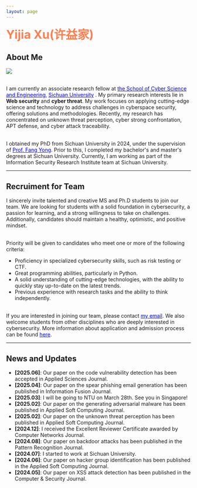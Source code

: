 ```yaml
---
layout: page
---
```


**<font size=6 color=Coral>Yijia Xu(许益家)</font>**

## About Me

<img src="https://scu-yijiaxu.github.io/images/xuyijia-1.png" class="floatpic">

<br>I am currently an associate research fellow at [<font color=Blue>the School of Cyber Science and Engineering</font>](https://ccs.scu.edu.cn/), [<font color=Blue>Sichuan University</font>](https://www.scu.edu.cn/) . My primary research interests lie in **Web security** and **cyber threat**. My work focuses on applying cutting-edge science and technology to address challenges in cyberspace security, offering solutions and methodologies. Recently, my research has concentrated on unknown threat perception, cyber strong confrontation, APT defense, and cyber attack traceability.

<br>I obtained my PhD from Sichuan University in 2024, under the supervision of [<font color=Blue>Prof. Fang Yong</font>](https://ccs.scu.edu.cn/info/1052/2597.htm). Prior to this, I completed my bachelor's and master's degrees at Sichuan University. Currently, I am working as part of the Information Security Research Institute team at Sichuan University.

---

## Recruiment for Team
I sincerely invite talented and creative MS and Ph.D students to join our team. We are looking for students with a solid foundation in cybersecurity, a passion for learning, and a strong willingness to take on challenges. Additionally, candidates should maintain a healthy, optimistic, and positive mindset.

<br>Priority will be given to candidates who meet one or more of the following criteria:
- Proficiency in specialized cybersecurity skills, such as risk testing or CTF.
- Great programming abilities, particularly in Python.
- A solid understanding of cutting-edge technologies, with the ability to quickly stay up-to-date on the latest trends.
- Previous experience with research tasks and the ability to think independently.

<br>If you are interested in joining our team, please contact [<font color=Blue>my email</font>](mailto:xuyijia@scu.edu.cn). We also welcome students from other disciplines who are deeply interested in cybersecurity. More information about application and admission process can be found [<font color=Blue>here</font>](https://ccs.scu.edu.cn/zsjy.htm).


---

## News and Updates
- **\[2025.06\]**: Our paper on the code vulnerability detection has been accepted in Applied Sciences Journal.
- **\[2025.04\]**: Our paper on the spear phishing email generation has been published in Information Fusion Journal.
- **\[2025.03\]**: I will be going to NTU on March 28th. See you in Singapore!
- **\[2025.02\]**: Our paper on the generating adversarial malware has been published in Applied Soft Computing Journal.
- **\[2025.02\]**: Our paper on the unknown threat perception has been published in Applied Soft Computing Journal.
- **\[2024.12\]**: I received the Excellent Reviewer Certificate awarded by Computer Networks Journal.
- **\[2024.08\]**: Our paper on backdoor attacks has been published in the Pattern Recognition Journal.
- **\[2024.07\]**: I started to work at Sichuan University.
- **\[2024.06\]**: Our paper on hacker group identification has been published in the Applied Soft Computing Journal.
- **\[2024.05\]**: Our paper on XSS attack detection has been published in the Computer & Security Journal.
<!-- - **\[2023.12\]**: I won the Top Ten Academic Stars award from Sichuan University. -->
<!-- - **\[2024.03\]**: I was hired as a peer mentor for the Advanced Scientific Research Training Camp at Sichuan University. -->
<br>


